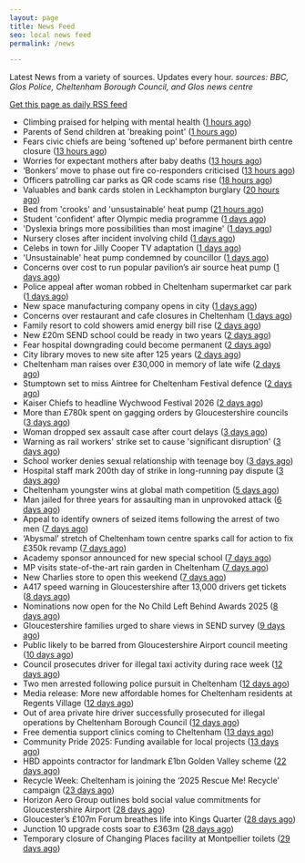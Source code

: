 ```yaml
---
layout: page
title: News Feed
seo: local news feed
permalink: /news

---
```


Latest News from a variety of sources. Updates every hour.
_sources: BBC, Glos Police, Cheltenham Borough Council, and Glos news centre_

[Get this page as daily RSS feed](/daily.rss)

<!-- news_marker starts -->
- Climbing praised for helping with mental health ([1 hours ago](https://www.bbc.com/news/articles/clyd7zdlrv3o?at_medium=RSS&at_campaign=rss))
- Parents of Send children at 'breaking point' ([1 hours ago](https://www.bbc.com/news/articles/ce3xzg6l5k5o?at_medium=RSS&at_campaign=rss))
- Fears civic chiefs are being ‘softened up’ before permanent birth centre closure ([13 hours ago](https://gloucesternewscentre.co.uk/fears-civic-chiefs-are-being-softened-up-before-permanent-birth-centre-closure/))
- Worries for expectant mothers after baby deaths ([13 hours ago](https://www.bbc.com/news/articles/cr5e47yz2z7o?at_medium=RSS&at_campaign=rss))
- ‘Bonkers’ move to phase out fire co-responders criticised ([13 hours ago](https://gloucesternewscentre.co.uk/bonkers-move-to-phase-out-fire-co-responders-criticised/))
- Officers patrolling car parks as QR code scams rise ([18 hours ago](https://www.bbc.com/news/articles/cr430eee2w5o?at_medium=RSS&at_campaign=rss))
- Valuables and bank cards stolen in Leckhampton burglary ([20 hours ago](https://gloucesternewscentre.co.uk/valuables-and-bank-cards-stolen-in-leckhampton-burglary/))
- Bed from 'crooks' and 'unsustainable' heat pump ([21 hours ago](https://www.bbc.com/news/articles/cx2pyplx9w1o?at_medium=RSS&at_campaign=rss))
- Student 'confident' after Olympic media programme ([1 days ago](https://www.bbc.com/news/articles/c0rpw1dxk5go?at_medium=RSS&at_campaign=rss))
- 'Dyslexia brings more possibilities than most imagine' ([1 days ago](https://www.bbc.com/news/articles/crl5gry3529o?at_medium=RSS&at_campaign=rss))
- Nursery closes after incident involving child ([1 days ago](https://www.bbc.com/news/articles/cn97dgw7lxjo?at_medium=RSS&at_campaign=rss))
- Celebs in town for Jilly Cooper TV adaptation ([1 days ago](https://www.bbc.com/news/articles/c30vl3e8pllo?at_medium=RSS&at_campaign=rss))
- 'Unsustainable' heat pump condemned by councillor ([1 days ago](https://www.bbc.com/news/articles/cvgklly2j4eo?at_medium=RSS&at_campaign=rss))
- Concerns over cost to run popular pavilion’s air source heat pump ([1 days ago](https://gloucesternewscentre.co.uk/concerns-over-cost-to-run-popular-pavilions-air-source-heat-pump/))
- Police appeal after woman robbed in Cheltenham supermarket car park ([1 days ago](https://gloucesternewscentre.co.uk/police-appeal-after-woman-robbed-in-cheltenham-supermarket-car-park/))
- New space manufacturing company opens in city ([1 days ago](https://www.bbc.com/news/articles/cn4j73gpmgno?at_medium=RSS&at_campaign=rss))
- Concerns over restaurant and cafe closures in Cheltenham ([1 days ago](https://gloucesternewscentre.co.uk/concerns-over-restaurant-and-cafe-closures-in-cheltenham/))
- Family resort to cold showers amid energy bill rise ([2 days ago](https://www.bbc.com/news/articles/cj4y7yj81zvo?at_medium=RSS&at_campaign=rss))
- New £20m SEND school could be ready in two years ([2 days ago](https://www.bbc.com/news/articles/cvgv0v2xn4zo?at_medium=RSS&at_campaign=rss))
- Fear hospital downgrading could become permanent ([2 days ago](https://www.bbc.com/news/articles/c4gpvpjlgzgo?at_medium=RSS&at_campaign=rss))
- City library moves to new site after 125 years ([2 days ago](https://www.bbc.com/news/videos/c8drpy943m8o?at_medium=RSS&at_campaign=rss))
- Cheltenham man raises over £30,000 in memory of late wife ([2 days ago](https://gloucesternewscentre.co.uk/cheltenham-man-raises-over-30000-in-memory-of-late-wife/))
- Stumptown set to miss Aintree for Cheltenham Festival defence ([2 days ago](https://gloucesternewscentre.co.uk/stumptown-set-to-miss-aintree-for-cheltenham-festival-defence/))
- Kaiser Chiefs to headline Wychwood Festival 2026 ([2 days ago](https://gloucesternewscentre.co.uk/kaiser-chiefs-to-headline-wychwood-festival-2026/))
- More than £780k spent on gagging orders by Gloucestershire councils ([3 days ago](https://gloucesternewscentre.co.uk/more-than-780k-spent-on-gagging-orders-by-gloucestershire-councils/))
- Woman dropped sex assault case after court delays ([3 days ago](https://www.bbc.com/news/articles/cy50zp3dvxro?at_medium=RSS&at_campaign=rss))
- Warning as rail workers' strike set to cause 'significant disruption' ([3 days ago](https://www.bbc.com/news/articles/c2knl98j3pdo?at_medium=RSS&at_campaign=rss))
- School worker denies sexual relationship with teenage boy ([3 days ago](https://gloucesternewscentre.co.uk/school-worker-denies-sexual-relationship-with-teenage-boy/))
- Hospital staff mark 200th day of strike in long-running pay dispute ([3 days ago](https://gloucesternewscentre.co.uk/hospital-staff-mark-200th-day-of-strike-in-long-running-pay-dispute/))
- Cheltenham youngster wins at global math competition ([5 days ago](https://gloucesternewscentre.co.uk/cheltenham-youngster-wins-at-global-math-competition/))
- Man jailed for three years for assaulting man in unprovoked attack ([6 days ago](https://gloucesternewscentre.co.uk/man-jailed-for-three-years-for-assaulting-man-in-unprovoked-attack/))
- Appeal to identify owners of seized items following the arrest of two men ([7 days ago](https://gloucesternewscentre.co.uk/62581-2/))
- ‘Abysmal’ stretch of Cheltenham town centre sparks call for action to fix £350k revamp ([7 days ago](https://gloucesternewscentre.co.uk/abysmal-stretch-of-cheltenham-town-centre-sparks-call-for-action-to-fix-350k-revamp/))
- Academy sponsor announced for new special school ([7 days ago](https://gloucesternewscentre.co.uk/academy-sponsor-announced-for-new-special-school/))
- MP visits state-of-the-art rain garden in Cheltenham ([7 days ago](https://gloucesternewscentre.co.uk/mp-visits-state-of-the-art-rain-garden-in-cheltenham/))
- New Charlies store to open this weekend ([7 days ago](https://gloucesternewscentre.co.uk/new-charlies-store-to-open-this-weekend/))
- A417 speed warning in Gloucestershire after 13,000 drivers get tickets ([8 days ago](https://gloucesternewscentre.co.uk/a417-speed-warning-in-gloucestershire-after-13000-drivers-get-tickets/))
- Nominations now open for the No Child Left Behind Awards 2025 ([8 days ago](https://www.cheltenham.gov.uk/news/article/3057/nominations_now_open_for_the_no_child_left_behind_awards_2025))
- Gloucestershire families urged to share views in SEND survey ([9 days ago](https://gloucesternewscentre.co.uk/gloucestershire-families-urged-to-share-views-in-send-survey/))
- Public likely to be barred from Gloucestershire Airport council meeting ([10 days ago](https://gloucesternewscentre.co.uk/public-likely-to-be-barred-from-gloucestershire-airport-council-meeting/))
- Council prosecutes driver for illegal taxi activity during race week ([12 days ago](https://gloucesternewscentre.co.uk/council-prosecutes-driver-for-illegal-taxi-activity-during-race-week/))
- Two men arrested following police pursuit in Cheltenham ([12 days ago](https://gloucesternewscentre.co.uk/two-men-arrested-following-police-pursuit-in-cheltenham/))
- Media release: More new affordable homes for Cheltenham residents at Regents Village ([12 days ago](https://www.cheltenham.gov.uk/news/article/3055/media_release_more_new_affordable_homes_for_cheltenham_residents_at_regents_village))
- Out of area private hire driver successfully prosecuted for illegal operations by Cheltenham Borough Council ([12 days ago](https://www.cheltenham.gov.uk/news/article/3054/out_of_area_private_hire_driver_successfully_prosecuted_for_illegal_operations_by_cheltenham_borough_council))
- Free dementia support clinics coming to Cheltenham ([13 days ago](https://gloucesternewscentre.co.uk/free-dementia-support-clinics-coming-to-cheltenham/))
- Community Pride 2025: Funding available for local projects ([13 days ago](https://www.cheltenham.gov.uk/news/article/3053/community_pride_2025_funding_available_for_local_projects))
- HBD appoints contractor for landmark £1bn Golden Valley scheme ([22 days ago](https://www.cheltenham.gov.uk/news/article/3052/hbd_appoints_contractor_for_landmark_1bn_golden_valley_scheme))
- Recycle Week: Cheltenham is joining the ‘2025 Rescue Me! Recycle’ campaign ([23 days ago](https://www.cheltenham.gov.uk/news/article/3051/recycle_week_cheltenham_is_joining_the_2025_rescue_me_recycle_campaign))
- Horizon Aero Group outlines bold social value commitments for Gloucestershire Airport ([28 days ago](https://www.cheltenham.gov.uk/news/article/3050/horizon_aero_group_outlines_bold_social_value_commitments_for_gloucestershire_airport))
- Gloucester’s £107m Forum breathes life into Kings Quarter ([28 days ago](https://www.bbc.co.uk/sounds/play/p0m3bdlx?at_medium=RSS&at_campaign=rss))
- Junction 10 upgrade costs soar to £363m ([28 days ago](https://www.bbc.co.uk/sounds/play/p0m3b7xf?at_medium=RSS&at_campaign=rss))
- Temporary closure of Changing Places facility at Montpellier toilets ([29 days ago](https://www.cheltenham.gov.uk/news/article/3048/temporary_closure_of_changing_places_facility_at_montpellier_toilets))

<!-- news_marker ends -->

